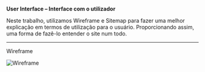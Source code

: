 **User Interface – Interface com o utilizador**

Neste trabalho, utilizamos Wireframe e Sitemap para fazer uma melhor explicação em termos de utilização para o usuário. Proporcionando assim, uma forma de fazê-lo entender o site num todo.

***

Wireframe

<img width="" alt="Wireframe" src="https://github.com/tiwm23tig05/tiwm23tig05/blob/main/doc/Imagens/Wireframe.png">

